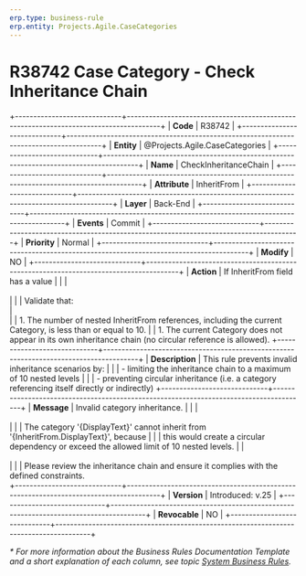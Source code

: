 ```yaml
---
erp.type: business-rule
erp.entity: Projects.Agile.CaseCategories
---
```


# R38742 Case Category - Check Inheritance Chain
+-----------------------------+---------------------------------------------------------------------------------------+
| **Code**                    | R38742                                                                                |
+-----------------------------+---------------------------------------------------------------------------------------+
| **Entity**                  | @Projects.Agile.CaseCategories                                                        |
+-----------------------------+---------------------------------------------------------------------------------------+
| **Name**                    | CheckInheritanceChain                                                                 |
+-----------------------------+---------------------------------------------------------------------------------------+
| **Attribute**               | InheritFrom                                                                           |
+-----------------------------+---------------------------------------------------------------------------------------+
| **Layer**                   | Back-End                                                                              |
+-----------------------------+---------------------------------------------------------------------------------------+
| **Events**                  | Commit                                                                                |
+-----------------------------+---------------------------------------------------------------------------------------+
| **Priority**                | Normal                                                                                |
+-----------------------------+---------------------------------------------------------------------------------------+
| **Modify**                  | NO                                                                                    |
+-----------------------------+---------------------------------------------------------------------------------------+
| **Action**                  | If InheritFrom field has a value                                                      |
|                             | <br></br>                                                                             |
|                             | Validate that:<br>                                                                    |   
|                             | 1. The number of nested InheritFrom references, including the current Category, is less than or equal to 10.
|                             | 1. The current Category does not appear in its own inheritance chain (no circular reference is allowed).
+-----------------------------+---------------------------------------------------------------------------------------+
| **Description**             | This rule prevents invalid inheritance scenarios by:                                  |
|                             | \- limiting the inheritance chain to a maximum of 10 nested levels                    |
|                             | \- preventing circular inheritance (i.e. a category referencing itself directly or indirectly)
+-----------------------------+---------------------------------------------------------------------------------------+
| **Message**                 | Invalid category inheritance.                                                         |
|                             | <br></br>                                                                             |
|                             | The category '{DisplayText}' cannot inherit from '{InheritFrom.DisplayText}', because |
|                             | this would create a circular dependency or exceed the allowed limit of 10 nested levels.
|                             | <br></br>                                                                             |
|                             | Please review the inheritance chain and ensure it complies with the defined constraints.                       
+-----------------------------+---------------------------------------------------------------------------------------+
| **Version**                 | Introduced: v.25                                                                      |
+-----------------------------+---------------------------------------------------------------------------------------+
| **Revocable**               | NO                                                                                    |
+-----------------------------+---------------------------------------------------------------------------------------+

*\* For more information about the Business Rules Documentation Template and a short explanation of each column, see
topic [System Business Rules](../templates/template-description-system-business-rules.md).*

